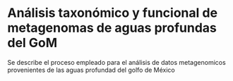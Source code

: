 # Análisis taxonómico y funcional de metagenomas de aguas profundas del GoM
Se describe el proceso empleado para el análisis de datos metagenomicos provenientes de las aguas profundad del golfo de México
